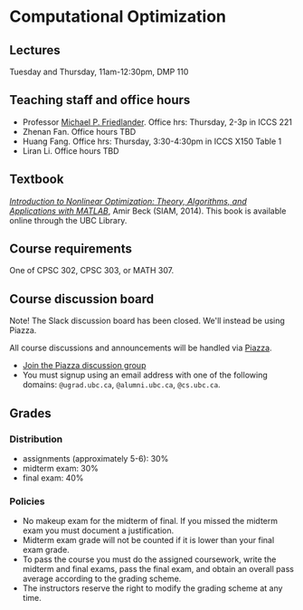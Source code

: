 # Computational Optimization

## Lectures

Tuesday and Thursday, 11am-12:30pm, DMP 110

## Teaching staff and office hours

- Professor [Michael P. Friedlander](https://www.cs.ubc.ca/~mpf). Office hrs: Thursday, 2-3p in ICCS 221
- Zhenan Fan. Office hours TBD
- Huang Fang. Office hrs: Thursday, 3:30-4:30pm in ICCS X150 Table 1
- Liran Li. Office hours TBD

## Textbook

*[Introduction to Nonlinear Optimization: Theory, Algorithms, and Applications with MATLAB](https://doi.org/10.1137/1.9781611973655)*,
 Amir Beck (SIAM, 2014). This book is available online through the UBC Library.

## Course requirements

One of CPSC 302, CPSC 303, or MATH 307.

## Course discussion board

Note! The Slack discussion board has been closed. We'll instead be using Piazza.

All course discussions and announcements will be handled via
[Piazza](piazza.com/ubc.ca/winterterm22017/cpsc406/home).

- [Join the Piazza discussion group](https://join.slack.com/t/cpsc406-2017/signup)
- You must signup using an email address with one of the following domains:
`@ugrad.ubc.ca`, `@alumni.ubc.ca`, `@cs.ubc.ca`.

## Grades

### Distribution
- assignments (approximately 5-6): 30%
- midterm exam: 30%
- final exam: 40%

### Policies

- No makeup exam for the midterm of final. If you missed the
midterm exam you must document a justification.
- Midterm exam grade will not be counted if it is lower than
your final exam grade.
- To pass the course you must do the assigned
coursework, write the midterm and final exams, pass the final exam,
and obtain an overall pass average according to the grading
scheme.
- The instructors reserve the right to modify the grading scheme at any
time.
